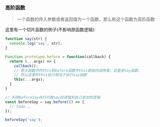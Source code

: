 ### 高阶函数

> 一个函数的传入参数或者返回值为一个函数，那么称这个函数为高阶函数

这里有一个切片函数的例子(不影响原函数逻辑):

``` javascript
function say(str) {
  console.log('say', str);
}

Function.prototype.before = function(callback) {
  return (...args) => {
    callback();
    // 箭头函数中的this和before函数中this都指向调用者，这里是say函数，
    // 所以这里的this执行相当于执行say函数
    this(...args);
  }
}

// 利用beforeSay执行代替say的逻辑和自己添加的逻辑
const beforeSay = say.before(() => {
  // todo...
});

beforeSay('say');

```
